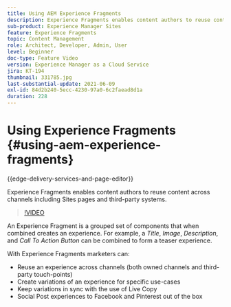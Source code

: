 ```yaml
---
title: Using AEM Experience Fragments
description: Experience Fragments enables content authors to reuse content across channels including Sites pages and third-party systems.
sub-product: Experience Manager Sites
feature: Experience Fragments
topic: Content Management
role: Architect, Developer, Admin, User
level: Beginner
doc-type: Feature Video
version: Experience Manager as a Cloud Service
jira: KT-194
thumbnail: 331785.jpg
last-substantial-update: 2021-06-09
exl-id: 84d2b240-5ecc-4230-97a0-6c2faead8d1a
duration: 228
---
```

# Using Experience Fragments {#using-aem-experience-fragments}

{{edge-delivery-services-and-page-editor}}

Experience Fragments enables content authors to reuse content across channels including Sites pages and third-party systems.

>[!VIDEO](https://video.tv.adobe.com/v/331785?quality=12&learn=on)

An Experience Fragment is a grouped set of components that when combined creates an experience. For example, a *Title*, *Image*, *Description*, and *Call To Action Button* can be combined to form a teaser experience.

With Experience Fragments marketers can:

* Reuse an experience across channels (both owned channels and third-party touch-points)
* Create variations of an experience for specific use-cases
* Keep variations in sync with the use of Live  Copy
* Social Post experiences to Facebook and Pinterest out of the box
